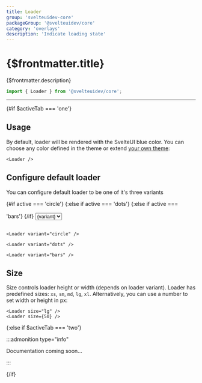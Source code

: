 ```yaml
---
title: Loader
group: 'svelteuidev-core'
packageGroup: '@svelteuidev/core'
category: 'overlays'
description: 'Indicate loading state'
---
```


<script lang='ts'>
    import Preview from '$lib/Components/DocsHelpers/Preview.svelte'
	import { Loader } from '@svelteuidev/core'
	import {DocTabs, activeTab} from '$lib/components'
	import {Select} from '@svelteness/kit-docs'

    let variants = ['circle', 'dots', 'bars'];
	let selected;

	$: active = selected;
</script>

# {$frontmatter.title}

{$frontmatter.description}

```ts
import { Loader } from '@svelteuidev/core';
```

<DocTabs />

<hr>
<!-- Top Section -->

{#if $activeTab === 'one'}

## Usage

By default, loader will be rendered with the SvelteUI blue color.
You can choose any color defined in the theme or extend [your own theme](/docs/theming/create-styles):

<Preview>
	<Loader />
</Preview>

```svelte|title=Loader|copy
<Loader />
```

## Configure default loader

You can configure default loader to be one of it's three variants

<Preview>
	{#if active === 'circle'}
		<Loader variant="circle" />
	{:else if active === 'dots'}
		<Loader variant="dots" />
	{:else if active === 'bars'}
		<Loader variant="bars" />
	{/if}
	<select
		style="margin-bottom: 1rem; margin-top: 1rem;"
		bind:value={selected}
		on:change={() => console.log(selected)}
	>
		{#each variants as variant}
			<option value={variant}>{variant}</option>
		{/each}
	</select>
</Preview>

```svelte|title=Loader|copy
<Loader variant="circle" />

<Loader variant="dots" />

<Loader variant="bars" />
```

## Size

Size controls loader height or width (depends on loader variant). Loader has predefined sizes: `xs`, `sm`, `md`, `lg`, `xl`.
Alternatively, you can use a number to set width or height in px:

<Preview>
	<Loader size="lg" />
	<Loader size={50} />
</Preview>

```svelte|title=Loader|copy
<Loader size="lg" />
<Loader size={50} />
```

{:else if $activeTab === 'two'}

:::admonition type="info"

Documentation coming soon...

:::

{/if}
